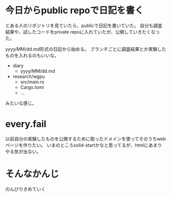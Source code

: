 # 今日からpublic repoで日記を書く

とある人のリポジトリを見ていたら、publicで日記を書いていた。
自分も調査結果や、試したコードをprivate repoに入れていたが、公開していきたくなった。

yyyy/MM/dd.md形式の日記から始める。
ブランチごとに調査結果とか実験したものを入れるのもいいな。

- diary
  - yyyy/MM/dd.md
- research/wgpu
  - src/main.rs
  - Cargo.toml
  - ...

みたいな感じ。

# every.fail

以前自分の実験したものを公開するために取ったドメインを使ってそのうちwebページを作りたい。
いまのところsolid-startかなと思ってるが、htmlにあまりやる気が出ない。

# そんなかんじ

のんびりきめていく
